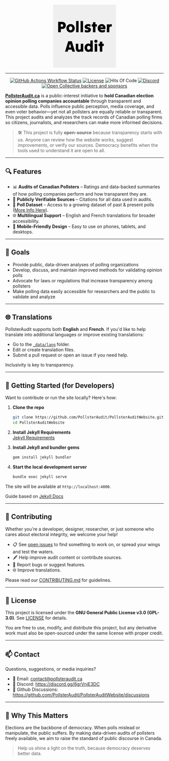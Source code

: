 <div align="center">

<img width="200" height="200" src="https://raw.githubusercontent.com/PollsterAudit/PollsterAuditWebsite/refs/heads/main/assets/favicon/android-chrome-512x512.png" alt="PollsterAudit Logo"/>  

--- 

[![GitHub Actions Workflow Status](https://img.shields.io/github/actions/workflow/status/PollsterAudit/PollsterAuditWebsite/jekyll.yml)](https://github.com/PollsterAudit/PollsterAuditWebsite/actions)
[![License](https://img.shields.io/badge/license-GPL--3.0-blue)](https://github.com/PollsterAudit/PollsterAuditWebsite/blob/main/LICENSE)
![Hits Of Code](https://hitsofcode.com/github/pollsteraudit/pollsterauditwebsite?branch=main)
[![Discord](https://img.shields.io/discord/1359947804981858324?logo=discord)](https://discord.gg/6grVnjE3DC)
[![Open Collective backers and sponsors](https://img.shields.io/opencollective/all/pollster-audit)](https://opencollective.com/pollster-audit)

</div>

**[PollsterAudit.ca](https://www.pollsteraudit.ca)** is a public-interest initiative to **hold Canadian election opinion polling companies accountable** through transparent and accessible data. Polls influence public perception, media coverage, and even voter behavior—yet not all pollsters are equally reliable or transparent. This project audits and analyzes the track records of Canadian polling firms so citizens, journalists, and researchers can make more informed decisions.

> 🛠️ This project is fully **open-source** because transparency starts with us. Anyone can review how the website works, suggest improvements, or verify our sources. Democracy benefits when the tools used to understand it are open to all.

---

## 🔍 Features

- 📊 **Audits of Canadian Pollsters** – Ratings and data-backed summaries of how polling companies perform and how transparent they are.
- 📁 **Publicly Verifiable Sources** – Citations for all data used in audits.
- 📆 **Poll Dataset** – Access to a growing dataset of past & present polls ([More Info Here](https://github.com/PollsterAudit/PollsterAuditApi)).
- 🌐 **Multilingual Support** – English and French translations for broader accessibility.
- 📱 **Mobile-Friendly Design** – Easy to use on phones, tablets, and desktops.

---

## 📢 Goals

- Provide public, data-driven analyses of polling organizations
- Develop, discuss, and maintain improved methods for validating opinion polls
- Advocate for laws or regulations that increase transparency among pollsters
- Make polling data easily accessible for researchers and the public to validate and analyze

---

## 🌐 Translations

PollsterAudit supports both **English** and **French**. If you'd like to help translate into additional languages or improve existing translations:

- Go to the [`_data/lang`](https://github.com/PollsterAudit/PollsterAuditWebsite/tree/main/_data/lang) folder.
- Edit or create translation files.
- Submit a pull request or open an issue if you need help.

Inclusivity is key to transparency.

---

## 🚀 Getting Started (for Developers)

Want to contribute or run the site locally? Here's how:

1. **Clone the repo**
   ```bash
   git clone https://github.com/PollsterAudit/PollsterAuditWebsite.git
   cd PollsterAuditWebsite
   ```

2. **Install Jekyll Requirements**  
   [Jekyll Requirements](https://jekyllrb.com/docs/installation/#Requirements)  


3. **Install Jekyll and bundler gems**  
   ```bash
   gem install jekyll bundler
   ```
  
4. **Start the local development server**
   ```bash
   bundle exec jekyll serve
   ```

The site will be available at `http://localhost:4000`.  

Guide based on [Jekyll Docs](https://jekyllrb.com/docs/)

---

## 🤝 Contributing

Whether you're a developer, designer, researcher, or just someone who cares about electoral integrity, we welcome your help!

- 📋 See [open issues](https://github.com/PollsterAudit/PollsterAuditWebsite/issues) to find something to work on, or spread your wings and test the waters.
- 🖋 Help improve audit content or contribute sources.
- 🐞 Report bugs or suggest features.
- 🌐 Improve translations.

Please read our [CONTRIBUTING.md](CONTRIBUTING.md) for guidelines.

---

## 📄 License

This project is licensed under the **GNU General Public License v3.0 (GPL-3.0)**. See [LICENSE](LICENSE) for details.

You are free to use, modify, and distribute this project, but any derivative work must also be open-sourced under the same license with proper credit.

---

## 📫 Contact

Questions, suggestions, or media inquiries?

- 📧 Email: [contact@pollsteraudit.ca](mailto:contact@pollsteraudit.ca)
- 👾 Discord: https://discord.gg/6grVnjE3DC
- 💬 Github Discussions: https://github.com/PollsterAudit/PollsterAuditWebsite/discussions

---

## 🧭 Why This Matters

Elections are the backbone of democracy. When polls mislead or manipulate, the public suffers. By making data-driven audits of pollsters freely available, we aim to raise the standard of public discourse in Canada.

> Help us shine a light on the truth, because democracy deserves better data.

